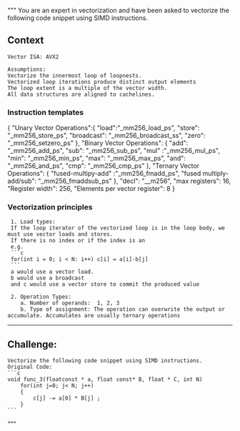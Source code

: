   """
    You are an expert in vectorization and have been asked to vectorize the following code snippet using SIMD instructions.
## Context
    Vector ISA: AVX2

    Assumptions: 
    Vectorize the innermost loop of loopnests.
    Vectorized loop iterations produce distinct output elements
    The loop extent is a multiple of the vector width. 
    All data structures are aligned to cachelines.
### Instruction templates
{ 
"Unary Vector Operations":{
"load":"_mm256_load_ps",
"store": "_mm256_store_ps",
"broadcast": "_mm256_broadcast_ss",
"zero": "_mm256_setzero_ps"
},
"Binary Vector Operations": {
  "add": "_mm256_add_ps",
  "sub": "_mm256_sub_ps",
  "mul" :"_mm256_mul_ps",
  "min": "_mm256_min_ps",
  "max": "_mm256_max_ps",
  "and": "_mm256_and_ps",
  "cmp": "_mm256_cmp_ps"
},
"Ternary Vector Operations": {
  "fused-multipy-add" :"_mm256_fmadd_ps",
  "fused multiply-add/sub": "_mm256_fmaddsub_ps"
},
"decl": "__m256",
"max registers": 16,
"Register width": 256,
"Elements per vector register": 8 
}

###  Vectorization principles
     1. Load types: 
     If the loop iterator of the vectorized loop is in the loop body, we must use vector loads and stores.
     If there is no index or if the index is an
     e.g.
     ```c
     for(int i = 0; i < N: i++) c[i] = a[i]-b[j]
     ```
     a would use a vector load.
     b would use a broadcast 
     and c would use a vector store to commit the produced value

     2. Operation Types:
        a. Number of operands:  1, 2, 3
        b. Type of assignment: The operation can overwrite the output or accumulate. Accumulates are usually ternary operations
---

## Challenge:

    Vectorize the following code snippet using SIMD instructions.
    Original Code: 
    ```c
    void func_3(floatconst * a, float const* B, float * C, int N)
        for(int j=0; j< N; j++)
        {
            c[j] -= a[0] * B[j] ;
        }
    ```
"""